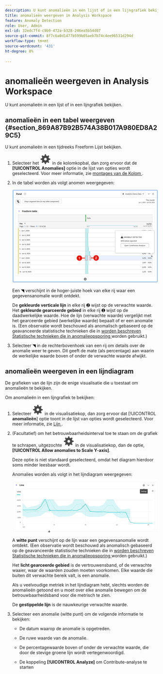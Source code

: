 ```yaml
---
description: U kunt anomalieën in een lijst of in een lijngrafiek bekijken.
title: anomalieën weergeven in Analysis Workspace
feature: Anomaly Detection
role: User, Admin
exl-id: 32edc7f4-c9b9-472a-b328-246ea5b54d07
source-git-commit: 8f7c6a0d1477b599b05aeb7b74c4ee96531d294d
workflow-type: tm+mt
source-wordcount: '431'
ht-degree: 0%

---
```


# anomalieën weergeven in Analysis Workspace

U kunt anomalieën in een lijst of in een lijngrafiek bekijken.

## anomalieën in een tabel weergeven {#section_869A87B92B574A38B017A980ED8A29C5}

U kunt anomalieën in een tijdreeks Freeform Lijst bekijken.

1. Selecteer het ![ Plaatsen ](/help/assets/icons/Setting.svg) in de kolomkopbal, dan zorg ervoor dat de **[!UICONTROL Anomalies]** optie in de lijst van opties wordt geselecteerd. Voor meer informatie, zie [ montages van de Kolom ](/help/analyze/analysis-workspace/visualizations/freeform-table/column-row-settings/column-settings.md).

1. In de tabel worden als volgt anomen weergegeven:

   ![ ontdekte Anomalies ](assets/anomaly-detected.png)

   Een ◥ verschijnt in de hoger-juiste hoek van elke rij waar een gegevensanomalie wordt ontdekt.

   De **gekleurde verticale lijn** in elke rij ➋ wijst op de verwachte waarde. Het **gekleurde gearceerde gebied** in elke rij ➊ wijst op de daadwerkelijke waarde. Hoe de lijn (verwachte waarde) vergelijkt met het gearceerde gebied (werkelijke waarde) bepaalt of er een anomalie is. (Een observatie wordt beschouwd als anomalisch gebaseerd op de geavanceerde statistische technieken die in [ worden beschreven Statistische technieken die in anomalieopsporing ](/help/analyze/analysis-workspace/c-anomaly-detection/statistics-anomaly-detection.md) worden gebruikt.)

1. Selecteer ◥ in de rechterbovenhoek van een rij om details over de anomalie weer te geven. Dit geeft de mate (als percentage) aan waarin de werkelijke waarde boven of onder de verwachte waarde afwijkt.

## anomalieën weergeven in een lijndiagram

De grafieken van de lijn zijn de enige visualisatie die u toestaat om anomalieën te bekijken.

Om anomalieën in een lijngrafiek te bekijken:

1. Selecteer ![ Plaatsend ](/help/assets/icons/Setting.svg) in de visualisatiekop, dan zorg ervoor dat [!UICONTROL **anomalieën**] optie toont in de lijst van opties wordt geselecteerd. Voor meer informatie, zie [ Lijn ](/help/analyze/analysis-workspace/visualizations/line.md).

1. (Facultatief) om het betrouwbaarheidsinterval toe te staan om de grafiek te schrapen, uitgezochte ![ Plaatsend ](/help/assets/icons/Setting.svg) in de visualisatiekop, dan de optie, **[!UICONTROL Allow anomalies to Scale Y-axis]**.

   Deze optie is niet standaard geselecteerd, omdat het diagram hierdoor soms minder leesbaar wordt.

   Anomalies worden als volgt in het lijndiagram weergegeven:

   ![ Anomaly ontdekte lijnvisualisatie ](assets/anomaly-detected-line.gif)

   A **witte punt** verschijnt op de lijn waar een gegevensanomalie wordt ontdekt. (Een observatie wordt beschouwd als anomalisch gebaseerd op de geavanceerde statistische technieken die in [ worden beschreven Statistische technieken die in anomalieopsporing ](/help/analyze/analysis-workspace/c-anomaly-detection/statistics-anomaly-detection.md) worden gebruikt.)

   Het **licht gearceerde gebied** is de vertrouwensband, of de verwachte waaier, waar de waarden zouden moeten voorkomen. Elke waarde die buiten dit verwachte bereik valt, is een anomalie.

   Als u veelvoudige metriek in het lijndiagram hebt, slechts worden de anomalieën getoond en u moet over elke anomalie bewegen om de betrouwbaarheidsband voor die metrisch te zien.

   De **gestippelde lijn** is de nauwkeurige verwachte waarde.

1. Selecteer een anomalie (witte punt) om de volgende informatie te bekijken:

   * De datum waarop de anomalie is opgetreden.

   * De ruwe waarde van de anomalie.

   * De percentagewaarde boven of onder de verwachte waarde, die door de stevige groene lijn wordt vertegenwoordigd.

   * De koppeling **[!UICONTROL Analyze]** om Contribute-analyse te starten






